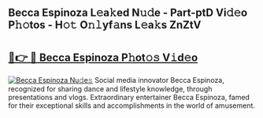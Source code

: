 ## Becca Espinoza L𝚎a𝚔ed N𝚞𝚍e - Part-ptD Vi𝚍𝚎o P𝚑𝚘tos - H𝚘𝚝 O𝚗𝚕yf𝚊ns L𝚎a𝚔s ZnZtV

# <h2><a href="http://kfcfg1.oniu.top/?m=Becca+Espinoza">🔗👉 🔴 Becca Espinoza P𝚑ot𝚘𝚜 V𝚒d𝚎o</a></h2>

[![Becca Espinoza Nu𝚍e𝚜](https://i.imgur.com/0qMVB7G.gif)](http://kfcfg1.oniu.top/?m=Becca+Espinoza)
Social media innovator Becca Espinoza, recognized for sharing dance and lifestyle knowledge, through presentations and vlogs. Extraordinary entertainer Becca Espinoza, famed for their exceptional skills and accomplishments in the world of amusement.  
